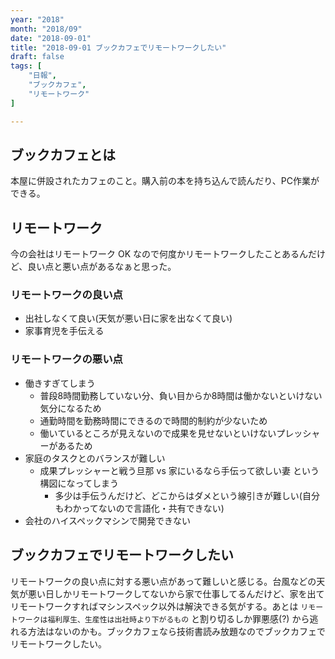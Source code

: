 ```yaml
---
year: "2018"
month: "2018/09"
date: "2018-09-01"
title: "2018-09-01 ブックカフェでリモートワークしたい"
draft: false
tags: [
    "日報",
    "ブックカフェ",
    "リモートワーク"
]

---
```


## ブックカフェとは

本屋に併設されたカフェのこと。購入前の本を持ち込んで読んだり、PC作業ができる。

## リモートワーク

今の会社はリモートワーク OK なので何度かリモートワークしたことあるんだけど、良い点と悪い点があるなぁと思った。

### リモートワークの良い点

- 出社しなくて良い(天気が悪い日に家を出なくて良い)
- 家事育児を手伝える

### リモートワークの悪い点

- 働きすぎてしまう
  - 普段8時間勤務していない分、負い目からか8時間は働かないといけない気分になるため
  - 通勤時間を勤務時間にできるので時間的制約が少ないため
  - 働いているところが見えないので成果を見せないといけないプレッシャーがあるため
- 家庭のタスクとのバランスが難しい
    - 成果プレッシャーと戦う旦那 vs 家にいるなら手伝って欲しい妻 という構図になってしまう
      - 多少は手伝うんだけど、どこからはダメという線引きが難しい(自分もわかってないので言語化・共有できない)
- 会社のハイスペックマシンで開発できない

## ブックカフェでリモートワークしたい

リモートワークの良い点に対する悪い点があって難しいと感じる。台風などの天気が悪い日しかリモートワークしてないから家で仕事してるんだけど、家を出てリモートワークすればマシンスペック以外は解決できる気がする。あとは `リモートワークは福利厚生、生産性は出社時より下がるもの` と割り切るしか罪悪感(?) から逃れる方法はないのかも。ブックカフェなら技術書読み放題なのでブックカフェでリモートワークしたい。


